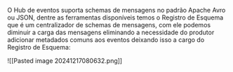 O Hub de eventos suporta schemas de mensagens no padrão Apache Avro ou JSON, dentre as ferramentas disponíveis temos o Registro de Esquema que é um centralizador de schemas de mensagens, com ele podemos diminuir a carga das mensagens eliminando a necessidade do produtor adicionar metadados comuns aos eventos deixando isso a cargo do Registro de Esquema:

![[Pasted image 20241217080632.png]]

